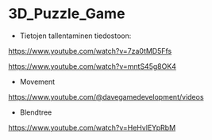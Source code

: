 # 3D_Puzzle_Game

- Tietojen tallentaminen tiedostoon:
  
https://www.youtube.com/watch?v=7za0tMD5Ffs
 
https://www.youtube.com/watch?v=mntS45g8OK4

- Movement

https://www.youtube.com/@davegamedevelopment/videos

- Blendtree

https://www.youtube.com/watch?v=HeHvlEYpRbM
